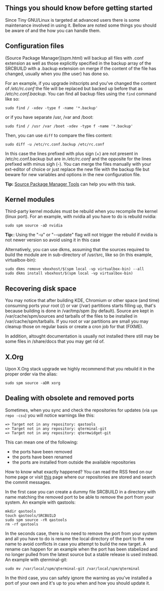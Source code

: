 ## Things you should know before getting started

Since Tiny GNU/Linux is targeted at advanced users there is some maintenance
involved in using it. Bellow are noted some things you should be aware of and
the how you can handle them.

## Configuration files

(Source Package Manager](spm.html) will backup all files with .conf extension
as well as those explicitly specified in the backup array of the SRCBUILD with
a .backup extension on merge if the content of the file has changed, usually
when you (the user) has done so.

For an example, if you upgrade initscripts and you've changed the content of
*/etc/rc.conf* the file will be replaced but backed up before that as
*/etc/rc.conf.backup*. You can find all backup files using the `find` command
like so:

    sudo find / -xdev -type f -name '*.backup'

or if you have separate /usr, /var and /boot:

    sudo find / /usr /var /boot -xdev -type f -name '*.backup'

Then, you can use `diff` to compare the files content:

    sudo diff -u /etc/rc.conf.backup /etc/rc.conf

In this case the lines prefixed with plus sign (+) are not present in
/etc/rc.conf.backup but are in */etc/rc.conf* and the opposite for the lines
prefixed with minus sigh (-). You can merge the files manually with your 
ext-editor of choice or just replace the new file with the backup file but
beware for new variables and options in the new configuration file.

**Tip:** [Source Package Manager Tools](spm-toosl.html) can help you with this
task.

## Kernel modules

Third-party kernel modules must be rebuild when you recompile the kernel
(linux port). For an example, with nvidia all you have to do is rebuild nvidia:

    sudo spm source -aD nvidia

**Tip:**: Using the "-u" or "--update" flag will not trigger the rebuild if
nvidia is not newer version so avoid using it in this case

Alternatively, you can use dkms, assuming that the sources required to build
the module are in sub-directory of /usr/src, like so (in this example,
virtualbox-bin):

    sudo dkms remove vboxhost/$(spm local -vp virtualbox-bin) --all
    sudo dkms install vboxhost/$(spm local -vp virtualbox-bin)

## Recovering disk space
You may notice that after building KDE, Chromium or other space (and time)
consuming ports your root (/) or var (/var) partitions starts filling up,
that's because building is done in /var/tmp/spm (by default). Source are kept
in /var/cache/spm/sources and tarballs of the files to be installed in
/var/cache/spm/tarballs. If you root or var partitions are small you may
cleanup those on regular basis or create a cron job for that (FIXME).

In addition, altought documentation is usually not installed there still may be
some files in /share/docs that you may get rid of.

## X.Org

Upon X.Org stack upgrade we highly recommend that you rebuild it in the proper
order via the alias:

    sudo spm source -aDR xorg

## Dealing with obsolete and removed ports

Sometimes, when you sync and check the repositories for updates
(via `spm repo -csu`) you will notice warnings like this:

    => Target not in any repository: qastools
    => Target not in any repository: qterminal-git
    => Target not in any repository: qtermwidget-git

This can mean one of the following:
- the ports have been removed
- the ports have been renamed
- the ports are installed from outside the available repositories

How to know what exactly happened? You can read the RSS feed on our home page
or visit [this](https://bitbucket.org/smil3y/mini/commits/all) page where our
repositories are stored and search the commit messages.

In the first case you can create a dummy file SRCBUILD in a directory with name
matching the removed port to be able to remove the port from your system. An
example with qastools:

    mkdir qastools
    touch qastools/SRCBUILD
    sudo spm source -rR qastools
    rm -rf qastools

In the seconds case, there is no need to remove the port from your system and
all you have to do is rename the local directory of the port to the new name to
avoid conflicts in case you attempt to build the new target. A rename can
happen for an example when the port has been stabelized and no longer pulled
from the latest source but a stable release is used instead. An example with
qterminal-git:

    sudo mv /var/local/spm/qterminal-git /var/local/spm/qterminal

In the third case, you can safely ignore the warning as you've installed a port
of your own and it's up to you when and how you should update it.